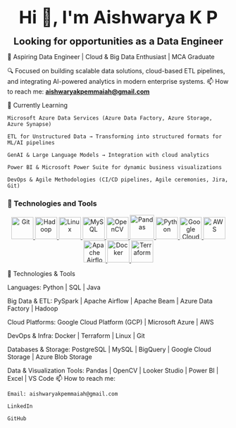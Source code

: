<p align="center">
  <strong><span style="font-size: 40px;">Hi 👋, I'm Aishwarya K P</span></strong>  
  <br><br>
  <strong><span style="font-size: 22px;">Looking for opportunities as a Data Engineer</span></strong>
</p>




🎯 Aspiring Data Engineer | Cloud & Big Data Enthusiast | MCA Graduate

🔍 Focused on building scalable data solutions, cloud-based ETL pipelines, and integrating AI-powered analytics in modern enterprise systems.
📫 How to reach me: **aishwaryakpemmaiah@gmail.com**  



🌱 Currently Learning

    Microsoft Azure Data Services (Azure Data Factory, Azure Storage, Azure Synapse)

    ETL for Unstructured Data → Transforming into structured formats for ML/AI pipelines

    GenAI & Large Language Models → Integration with cloud analytics

    Power BI & Microsoft Power Suite for dynamic business visualizations

    DevOps & Agile Methodologies (CI/CD pipelines, Agile ceremonies, Jira, Git)



### 🌟 Technologies and Tools  

<p align="center">
  <a href="https://git-scm.com/">
    <img src="https://git-scm.com/images/logos/downloads/Git-Icon-1788C.png" alt="Git" width="50"/>
  </a>
  <a href="https://hadoop.apache.org/">
    <img src="https://upload.wikimedia.org/wikipedia/commons/3/38/Hadoop_logo_new.svg" alt="Hadoop" width="50"/>
  </a>
  <a href="https://www.linux.org/">
    <img src="https://upload.wikimedia.org/wikipedia/commons/a/af/Tux.png" alt="Linux" width="50"/>
  </a>
  <a href="https://www.mysql.com/">
    <img src="https://upload.wikimedia.org/wikipedia/en/d/dd/MySQL_logo.svg" alt="MySQL" width="50"/>
  </a>
  <a href="https://opencv.org/">
    <img src="https://upload.wikimedia.org/wikipedia/commons/3/32/OpenCV_Logo_with_text_svg_version.svg" alt="OpenCV" width="50"/>
  </a>
  <a href="https://pandas.pydata.org/">
    <img src="https://upload.wikimedia.org/wikipedia/commons/e/ed/Pandas_logo.svg" alt="Pandas" width="55"/>
  </a>
  <a href="https://www.python.org/">
    <img src="https://upload.wikimedia.org/wikipedia/commons/c/c3/Python-logo-notext.svg" alt="Python" width="50"/>
  </a>
  <a href="https://cloud.google.com/">
    <img src="https://upload.wikimedia.org/wikipedia/commons/5/51/Google_Cloud_logo.svg" alt="Google Cloud" width="50"/>
  </a>
  <a href="https://aws.amazon.com/">
    <img src="https://upload.wikimedia.org/wikipedia/commons/9/93/Amazon_Web_Services_Logo.svg" alt="AWS" width="50"/>
  </a>
 <!-- <a href="https://cloud.google.com/bigquery">
    <img src="https://upload.wikimedia.org/wikipedia/commons/2/2d/BigQuery_Logo.png" alt="BigQuery" width="50"/>
  </a>
  <a href="https://cloud.google.com/pubsub">
    <img src="https://upload.wikimedia.org/wikipedia/commons/c/cf/Google-cloud-pubsub-logo.png" alt="Google Cloud Pub/Sub" width="50"/>
  </a>
  <a href="https://beam.apache.org/">
    <img src="https://beam.apache.org/images/logos/beam-logo.png" alt="Apache Beam" width="50"/>
  </a>
  <a href="https://kafka.apache.org/">
    <img src="https://upload.wikimedia.org/wikipedia/commons/6/64/Apache-kafka.svg" alt="Kafka" width="50"/>
  </a>
  <a href="https://cloud.google.com/logging">
    <img src="https://upload.wikimedia.org/wikipedia/commons/5/51/Google_Cloud_logo.svg" alt="Google Cloud Logging" width="50"/>
  </a> -->
  <a href="https://airflow.apache.org/docs/apache-airflow/stable/howto/cloud.html">
    <img src="https://upload.wikimedia.org/wikipedia/commons/d/de/AirflowLogo.png" alt="Apache Airflow" width="50"/>
  </a>
  <a href="https://www.docker.com/">
    <img src="https://upload.wikimedia.org/wikipedia/commons/4/4e/Docker_%28container_engine%29_logo.svg" alt="Docker" width="50"/>
  </a>
  <a href="https://www.terraform.io/">
    <img src="https://upload.wikimedia.org/wikipedia/commons/0/04/Terraform_Logo.svg" alt="Terraform" width="50"/>
  </a>
</p>







🔧 Technologies & Tools

Languages:
Python | SQL | Java

Big Data & ETL:
PySpark | Apache Airflow | Apache Beam | Azure Data Factory | Hadoop

Cloud Platforms:
Google Cloud Platform (GCP) | Microsoft Azure | AWS

DevOps & Infra:
Docker | Terraform | Linux | Git

Databases & Storage:
PostgreSQL | MySQL | BigQuery | Google Cloud Storage | Azure Blob Storage

Data & Visualization Tools:
Pandas | OpenCV | Looker Studio | Power BI | Excel | VS Code
📫 How to reach me:

    Email: aishwaryakpemmaiah@gmail.com

    LinkedIn

    GitHub

